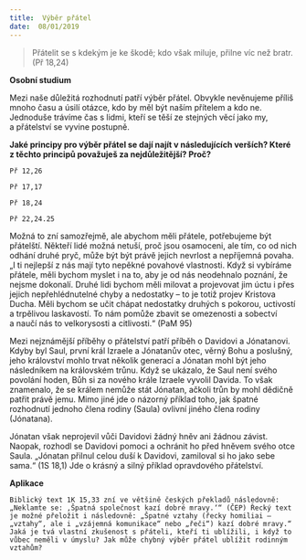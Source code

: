 ```yaml
---
title:  Výběr přátel
date:  08/01/2019
---
```


> <p></p>
> Přátelit se s kdekým je ke škodě; kdo však miluje, přilne víc než bratr. (Př 18,24)

**Osobní studium**

Mezi naše důležitá rozhodnutí patří výběr přátel. Obvykle nevěnujeme příliš mnoho času a úsilí otázce, kdo by měl být naším přítelem a kdo ne. Jednoduše trávíme čas s lidmi, kteří se těší ze stejných věcí jako my, a přátelství se vyvine postupně.

**Jaké principy pro výběr přátel se dají najít v následujících verších? Které z těchto principů považuješ za nejdůležitější? Proč?**

`Př 12,26`

`Př 17,17`

`Př 18,24`

`Př 22,24.25`

Možná to zní samozřejmě, ale abychom měli přátele, potřebujeme být přátelští. Někteří lidé možná netuší, proč jsou osamoceni, ale tím, co od nich odhání druhé pryč, může být být právě jejich nevrlost a nepříjemná povaha. „I ti nejlepší z nás mají tyto nepěkné povahové vlastnosti. Když si vybíráme přátele, měli bychom myslet i na to, aby je od nás neodehnalo poznání, že nejsme dokonalí. Druhé lidi bychom měli milovat a projevovat jim úctu i přes jejich nepřehlédnutelné chyby a nedostatky – to je totiž projev Kristova Ducha. Měli bychom se učit chápat nedostatky druhých s pokorou, uctivostí a trpělivou laskavostí. To nám pomůže zbavit se omezenosti a sobectví a naučí nás to velkorysosti a citlivosti.“ (PaM 95)

Mezi nejznámější příběhy o přátelství patří příběh o Davidovi a Jónatanovi. Kdyby byl Saul, první král Izraele a Jónatanův otec, věrný Bohu a poslušný, jeho království mohlo trvat několik generací a Jónatan mohl být jeho následníkem na královském trůnu. Když se ukázalo, že Saul není svého povolání hoden, Bůh si za nového krále Izraele vyvolil Davida. To však znamenalo, že se králem nemůže stát Jónatan, ačkoli trůn by mohl dědičně patřit právě jemu. Mimo jiné jde o názorný příklad toho, jak špatné rozhodnutí jednoho člena rodiny (Saula) ovlivní jiného člena rodiny (Jónatana).

Jónatan však neprojevil vůči Davidovi žádný hněv ani žádnou závist. Naopak, rozhodl se Davidovi pomoci a ochránit ho před hněvem svého otce Saula. „Jónatan přilnul celou duší k Davidovi, zamiloval si ho jako sebe sama.“ (1S 18,1) Jde o krásný a silný příklad opravdového přátelství.

**Aplikace**

`Biblický text 1K 15,33 zní ve většině českých překladů následovně: „Neklamte se: ‚Špatná společnost kazí dobré mravy.‘“ (ČEP) Řecký text je možné přeložit i následovně: „Špatné vztahy (řecky homiliai – „vztahy“, ale i „vzájemná komunikace“ nebo „řeči“) kazí dobré mravy.“ Jaká je tvá vlastní zkušenost s přáteli, kteří ti ublížili, i když to vůbec neměli v úmyslu? Jak může chybný výběr přátel ublížit rodinným vztahům?`